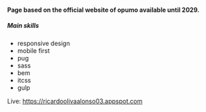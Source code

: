 #### Page based on the official website of opumo available until 2029. 
##### Main skills
- responsive design
- mobile first
- pug
- sass
- bem
- itcss
- gulp

Live: https://ricardoolivaalonso03.appspot.com
